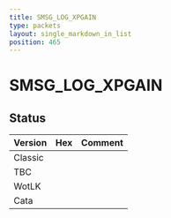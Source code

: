 ```yaml
---
title: SMSG_LOG_XPGAIN
type: packets
layout: single_markdown_in_list
position: 465
---
```


# SMSG_LOG_XPGAIN

## Status

Version | Hex | Comment
---------- | ---------- | ---------- 
Classic |  |  
TBC |  |  
WotLK |  |  
Cata |  |  
